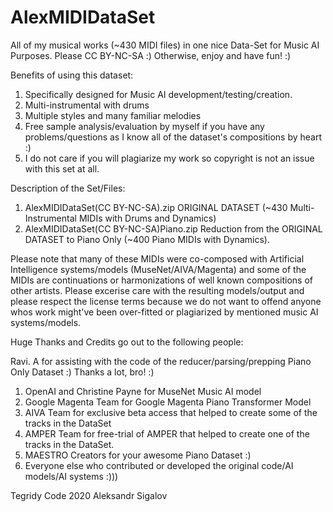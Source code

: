# AlexMIDIDataSet
All of my musical works (~430 MIDI files) in one nice Data-Set for Music AI Purposes. Please CC BY-NC-SA :) Otherwise, enjoy and have fun! :)

Benefits of using this dataset:

1) Specifically designed for Music AI development/testing/creation.
2) Multi-instrumental with drums
3) Multiple styles and many familiar melodies
4) Free sample analysis/evaluation by myself if you have any problems/questions as I know all of the dataset's compositions by heart :)
5) I do not care if you will plagiarize my work so copyright is not an issue with this set at all.

Description of the Set/Files:

1) AlexMIDIDataSet(CC BY-NC-SA).zip ORIGINAL DATASET (~430 Multi-Instrumental MIDIs with Drums and Dynamics)
2) AlexMIDIDataSet(CC BY-NC-SA)Piano.zip Reduction from the ORIGINAL DATASET to Piano Only (~400 Piano MIDIs with Dynamics).

Please note that many of these MIDIs were co-composed with Artificial Intelligence systems/models (MuseNet/AIVA/Magenta) and some of the MIDIs are continuations or harmonizations of well known compositions of other artists. Please excerise care with the resulting models/output and please respect the license terms because we do not want to offend anyone whos work might've been over-fitted or plagiarized by mentioned music AI systems/models.

Huge Thanks and Credits go out to the following people:

Ravi. A for assisting with the code of the reducer/parsing/prepping Piano Only Dataset :) Thanks a lot, bro! :)

1) OpenAI and Christine Payne for MuseNet Music AI model
2) Google Magenta Team for Google Magenta Piano Transformer Model
3) AIVA Team for exclusive beta access that helped to create some of the tracks in the DataSet
4) AMPER Team for free-trial of AMPER that helped to create one of the tracks in the DataSet.
5) MAESTRO Creators for your awesome Piano Dataset :)
6) Everyone else who contributed or developed the original code/AI models/AI systems :)))

Tegridy Code 2020 Aleksandr Sigalov
